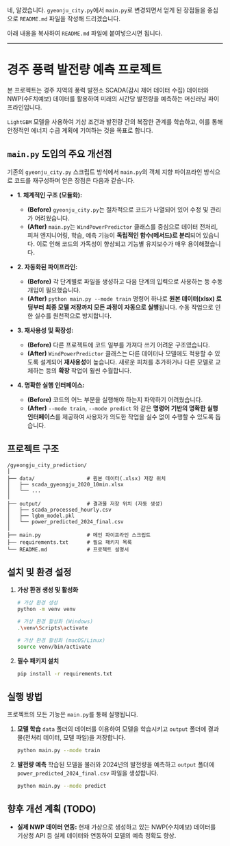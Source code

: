 네, 알겠습니다. `gyeonju_city.py`에서 `main.py`로 변경되면서 얻게 된 장점들을 중심으로 `README.md` 파일을 작성해 드리겠습니다.

아래 내용을 복사하여 `README.md` 파일에 붙여넣으시면 됩니다.

-----

# 경주 풍력 발전량 예측 프로젝트

본 프로젝트는 경주 지역의 풍력 발전소 SCADA(감시 제어 데이터 수집) 데이터와 NWP(수F치예보) 데이터를 활용하여 미래의 시간당 발전량을 예측하는 머신러닝 파이프라인입니다.

`LightGBM` 모델을 사용하여 기상 조건과 발전량 간의 복잡한 관계를 학습하고, 이를 통해 안정적인 에너지 수급 계획에 기여하는 것을 목표로 합니다.

## `main.py` 도입의 주요 개선점

기존의 `gyeonju_city.py` 스크립트 방식에서 `main.py`의 객체 지향 파이프라인 방식으로 코드를 재구성하며 얻은 장점은 다음과 같습니다.

  * **1. 체계적인 구조 (모듈화):**

      * **(Before)** `gyeonju_city.py`는 절차적으로 코드가 나열되어 있어 수정 및 관리가 어려웠습니다.
      * **(After)** `main.py`는 `WindPowerPredictor` 클래스를 중심으로 데이터 전처리, 피처 엔지니어링, 학습, 예측 기능이 **독립적인 함수(메서드)로 분리**되어 있습니다. 이로 인해 코드의 가독성이 향상되고 기능별 유지보수가 매우 용이해졌습니다.

  * **2. 자동화된 파이프라인:**

      * **(Before)** 각 단계별로 파일을 생성하고 다음 단계의 입력으로 사용하는 등 수동 개입이 필요했습니다.
      * **(After)** `python main.py --mode train` 명령어 하나로 **원본 데이터(xlsx) 로딩부터 최종 모델 저장까지 모든 과정이 자동으로 실행**됩니다. 수동 작업으로 인한 실수를 원천적으로 방지합니다.

  * **3. 재사용성 및 확장성:**

      * **(Before)** 다른 프로젝트에 코드 일부를 가져다 쓰기 어려운 구조였습니다.
      * **(After)** `WindPowerPredictor` 클래스는 다른 데이터나 모델에도 적용할 수 있도록 설계되어 **재사용성**이 높습니다. 새로운 피처를 추가하거나 다른 모델로 교체하는 등의 **확장** 작업이 훨씬 수월합니다.

  * **4. 명확한 실행 인터페이스:**

      * **(Before)** 코드의 어느 부분을 실행해야 하는지 파악하기 어려웠습니다.
      * **(After)** `--mode train`, `--mode predict` 와 같은 **명령어 기반의 명확한 실행 인터페이스**를 제공하여 사용자가 의도한 작업을 실수 없이 수행할 수 있도록 돕습니다.

## 프로젝트 구조

```
/gyeongju_city_prediction/
│
├── data/                 # 원본 데이터(.xlsx) 저장 위치
│   ├── scada_gyeongju_2020_10min.xlsx
│   └── ...
│
├── output/               # 결과물 저장 위치 (자동 생성)
│   ├── scada_processed_hourly.csv
│   ├── lgbm_model.pkl
│   └── power_predicted_2024_final.csv
│
├── main.py               # 메인 파이프라인 스크립트
├── requirements.txt      # 필요 패키지 목록
└── README.md             # 프로젝트 설명서
```

## 설치 및 환경 설정

1.  **가상 환경 생성 및 활성화**

    ```bash
    # 가상 환경 생성
    python -m venv venv

    # 가상 환경 활성화 (Windows)
    .\venv\Scripts\activate

    # 가상 환경 활성화 (macOS/Linux)
    source venv/bin/activate
    ```

2.  **필수 패키지 설치**

    ```bash
    pip install -r requirements.txt
    ```

## 실행 방법

프로젝트의 모든 기능은 `main.py`를 통해 실행됩니다.

1.  **모델 학습**
    `data` 폴더의 데이터를 이용하여 모델을 학습시키고 `output` 폴더에 결과물(전처리 데이터, 모델 파일)을 저장합니다.

    ```bash
    python main.py --mode train
    ```

2.  **발전량 예측**
    학습된 모델을 불러와 2024년의 발전량을 예측하고 `output` 폴더에 `power_predicted_2024_final.csv` 파일을 생성합니다.

    ```bash
    python main.py --mode predict
    ```

## 향후 개선 계획 (TODO)

  * **실제 NWP 데이터 연동:** 현재 가상으로 생성하고 있는 NWP(수치예보) 데이터를 기상청 API 등 실제 데이터와 연동하여 모델의 예측 정확도 향상.